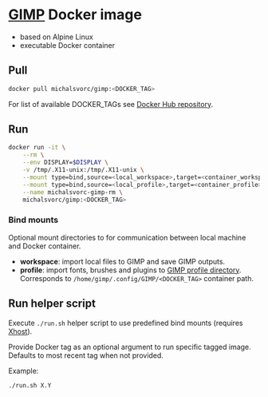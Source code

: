 # [GIMP](https://www.gimp.org/) Docker image
- based on Alpine Linux
- executable Docker container

## Pull
```bash
docker pull michalsvorc/gimp:<DOCKER_TAG>
```
For list of available DOCKER_TAGs see [Docker Hub repository](https://hub.docker.com/repository/docker/michalsvorc/gimp/tags).

## Run
```bash
docker run -it \
    --rm \
    --env DISPLAY=$DISPLAY \
    -v /tmp/.X11-unix:/tmp/.X11-unix \
    --mount type=bind,source=<local_workspace>,target=<container_workspace> \
    --mount type=bind,source=<local_profile>,target=<container_profile> \
    --name michalsvorc-gimp-rm \
    michalsvorc/gimp:<DOCKER_TAG>
```

### Bind mounts
Optional mount directories to for communication between local machine and Docker container.
- **workspace**: import local files to GIMP and save GIMP outputs.
- **profile**: import fonts, brushes and plugins to [GIMP profile directory](https://www.gimp.org/tutorials/GIMPProfile/). Corresponds to `/home/gimp/.config/GIMP/<DOCKER_TAG>` container path.

## Run helper script
Execute `./run.sh` helper script to use predefined bind mounts (requires [Xhost](https://jlk.fjfi.cvut.cz/arch/manpages/man/xhost.1)).

Provide Docker tag as an optional argument to run specific tagged image. Defaults to most recent tag when not provided.

Example:
```bash
./run.sh X.Y
```